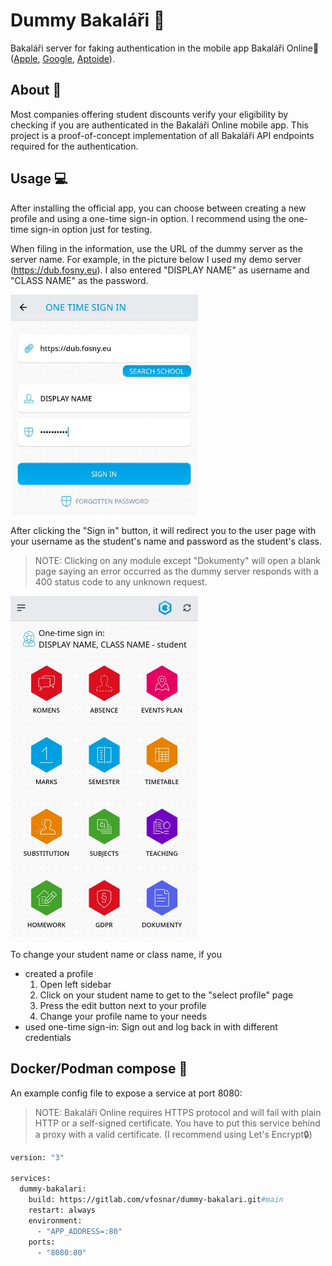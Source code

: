 # Dummy Bakaláři 🤖
Bakaláři server for faking authentication in the mobile app Bakaláři Online📱 ([Apple](https://apps.apple.com/us/app/bakal%C3%A1%C5%99i-online/id1459368580), [Google](https://play.google.com/store/apps/details?id=cz.bakalari.mobile), [Aptoide](https://bakalari-online.en.aptoide.com/app)).

## About 🤔
Most companies offering student discounts verify your eligibility by checking if you are authenticated in the Bakaláři Online mobile app. This project is a proof-of-concept implementation of all Bakaláři API endpoints required for the authentication.

## Usage 💻
After installing the official app, you can choose between creating a new profile and using a one-time sign-in option. I recommend using the one-time sign-in option just for testing.

When filing in the information, use the URL of the dummy server as the server name. For example, in the picture below I used my demo server (https://dub.fosny.eu). I also entered "DISPLAY NAME" as username and "CLASS NAME" as the password.

<img src="./preview/login.jpg" alt="Screenshot of the mobile log-in screen with filled information" width="300px"/>

After clicking the "Sign in" button, it will redirect you to the user page with your username as the student's name and password as the student's class.

> NOTE: Clicking on any module except "Dokumenty" will open a blank page saying an error occurred as the dummy server responds with a 400 status code to any unknown request.

<img src="./preview/user.jpg" alt="Screenshot of the mobile log-in screen with filled information" width="300px"/>

To change your student name or class name, if you
- created a profile
  1. Open left sidebar
  2. Click on your student name to get to the "select profile" page
  3. Press the edit button next to your profile
  4. Change your profile name to your needs
- used one-time sign-in: Sign out and log back in with different credentials

## Docker/Podman compose 🚚
An example config file to expose a service at port 8080:

> NOTE: Bakaláři Online requires HTTPS protocol and will fail with plain HTTP or a self-signed certificate. You have to put this service behind a proxy with a valid certificate. (I recommend using Let's Encrypt🔒)

```dockerfile
version: "3"

services:
  dummy-bakalari:
    build: https://gitlab.com/vfosnar/dummy-bakalari.git#main
    restart: always
    environment:
      - "APP_ADDRESS=:80"
    ports:
      - "8080:80"
```
